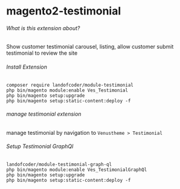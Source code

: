 # magento2-testimonial
###### What is this extension about?
Show customer testimonial carousel, listing, allow customer submit testimonial to review the site

###### Install Extension
```
composer require landofcoder/module-testimonial
php bin/magento module:enable Ves_Testimonial
php bin/magento setup:upgrade
php bin/magento setup:static-content:deploy -f

```

###### manage testimonial extension
manage testimonial by navigation to ```Venustheme > Testimonial```

###### Setup Testimonial GraphQl
```
landofcoder/module-testimonial-graph-ql
php bin/magento module:enable Ves_TestimonialGraphQl
php bin/magento setup:upgrade
php bin/magento setup:static-content:deploy -f

```
